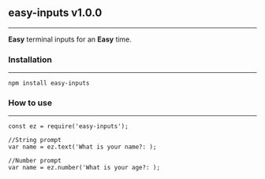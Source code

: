 ## easy-inputs v1.0.0
---
__Easy__ terminal inputs for an __Easy__ time.

### Installation
---
```
npm install easy-inputs
```

### How to use
---

```
const ez = require('easy-inputs');

//String prompt
var name = ez.text('What is your name?: );

//Number prompt
var name = ez.number('What is your age?: );
```